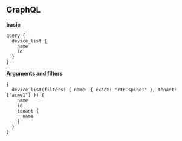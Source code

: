 ## GraphQL

**basic**

```
query {
  device_list {
    name
    id
  }
}
```

**Arguments and filters**

```
{
  device_list(filters: { name: { exact: "rtr-spine1" }, tenant: ["acme1"] }) {
    name
    id
    tenant {
      name
    }
  }
}
```

